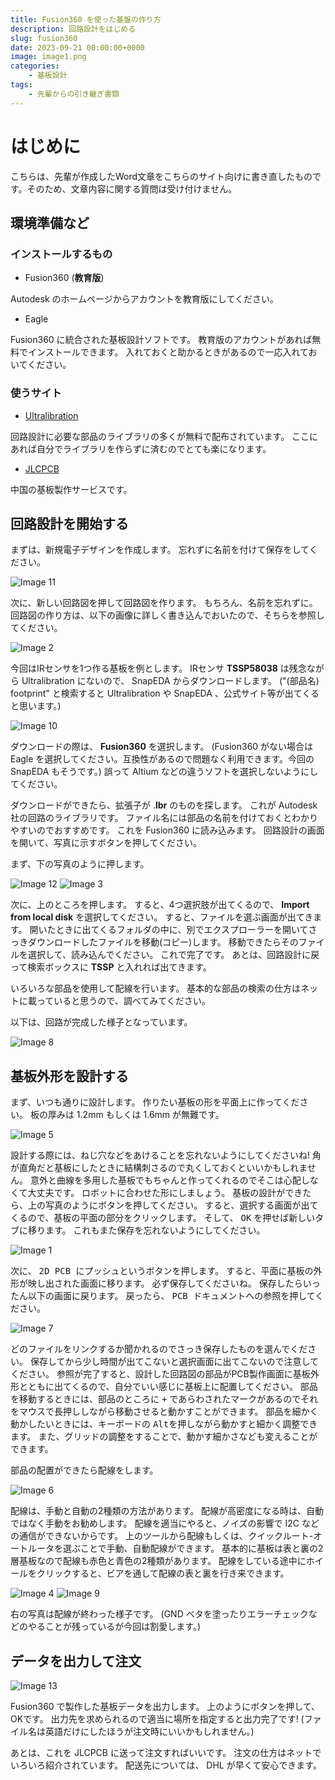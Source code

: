 ```yaml
---
title: Fusion360 を使った基盤の作り方
description: 回路設計をはじめる
slug: fusion360
date: 2023-09-21 00:00:00+0000
image: image1.png
categories:
    - 基板設計
tags:
    - 先輩からの引き継ぎ書類
---
```


# はじめに
こちらは、先輩が作成したWord文章をこちらのサイト向けに書き直したものです。そのため、文章内容に関する質問は受け付けません。

## 環境準備など

### インストールするもの
- Fusion360 (**教育版**)

Autodesk のホームページからアカウントを教育版にしてください。

- Eagle

Fusion360 に統合された基板設計ソフトです。
教育版のアカウントがあれば無料でインストールできます。
入れておくと助かるときがあるので一応入れておいてください。

### 使うサイト
- [Ultralibration](https://www.ultralibrarian.com/)

回路設計に必要な部品のライブラリの多くが無料で配布されています。
ここにあれば自分でライブラリを作らずに済むのでとても楽になります。

- [JLCPCB](https://jlcpcb.com/)

中国の基板製作サービスです。

## 回路設計を開始する
まずは、<kbd>新規電子デザイン</kbd>を作成します。
忘れずに名前を付けて保存をしてください。

![Image 11](image11.png)

次に、<kbd>新しい回路図</kbd>を押して回路図を作ります。
もちろん、名前を忘れずに。
回路図の作り方は、以下の画像に詳しく書き込んでおいたので、そちらを参照してください。

![Image 2](image2.jpg)

今回はIRセンサを1つ作る基板を例とします。
IRセンサ **TSSP58038** は残念ながら Ultralibration にないので、 SnapEDA からダウンロードします。
("(部品名) footprint" と検索すると Ultralibration や SnapEDA 、公式サイト等が出てくると思います。)

![Image 10](image10.png)

ダウンロードの際は、 **Fusion360** を選択します。
(Fusion360 がない場合は Eagle を選択してください。互換性があるので問題なく利用できます。今回の SnapEDA もそうです。)
誤って Altium などの違うソフトを選択しないようにしてください。

ダウンロードができたら、拡張子が .**lbr** のものを探します。
これが Autodesk 社の回路のライブラリです。
ファイル名には部品の名前を付けておくとわかりやすいのでおすすめです。
これを Fusion360 に読み込みます。
回路設計の画面を開いて、写真に示すボタンを押してください。

まず、下の写真のように押します。

![Image 12](image12.png)
![Image 3](image3.png)

次に、上のところを押します。
すると、4つ選択肢が出てくるので、 **Import from local disk** を選択してください。
すると、ファイルを選ぶ画面が出てきます。
開いたときに出てくるフォルダの中に、別でエクスプローラーを開いてさっきダウンロードしたファイルを移動(コピー)します。
移動できたらそのファイルを選択して、読み込んでください。
これで完了です。
あとは、回路設計に戻って検索ボックスに **TSSP** と入れれば出てきます。

いろいろな部品を使用して配線を行います。
基本的な部品の検索の仕方はネットに載っていると思うので、調べてみてください。

以下は、回路が完成した様子となっています。

![Image 8](image8.jpg)

## 基板外形を設計する
まず、いつも通りに設計します。
作りたい基板の形を平面上に作ってください。
板の厚みは 1.2mm もしくは 1.6mm が無難です。

![Image 5](image5.png)

設計する際には、ねじ穴などをあけることを忘れないようにしてくださいね!
角が直角だと基板にしたときに結構刺さるので丸くしておくといいかもしれません。
意外と曲線を多用した基板でもちゃんと作ってくれるのでそこは心配しなくて大丈夫です。
ロボットに合わせた形にしましょう。
基板の設計ができたら、上の写真のようにボタンを押してください。
すると、選択する画面が出てくるので、基板の平面の部分をクリックします。
そして、 <kbd>OK</kbd> を押せば新しいタブに移ります。
これもまた保存を忘れないようにしてください。

![Image 1](image1.png)

次に、 <kbd>2D PCB にプッシュ</kbd>というボタンを押します。
すると、平面に基板の外形が映し出された画面に移ります。
必ず保存してくださいね。
保存したらいったん以下の画面に戻ります。
戻ったら、 <kbd>PCB ドキュメントへの参照</kbd>を押してください。

![Image 7](image7.png)

どのファイルをリンクするか聞かれるのでさっき保存したものを選んでください。
保存してから少し時間が出てこないと選択画面に出てこないので注意してください。
参照が完了すると、設計した回路図の部品がPCB製作画面に基板外形とともに出てくるので、自分でいい感じに基板上に配置してください。
部品を移動するときには、部品のところに <kbd>+</kbd> であらわされたマークがあるのでそれをマウスで長押ししながら移動させると動かすことができます。
部品を細かく動かしたいときには、キーボードの <kbd>Alt</kbd>を押しながら動かすと細かく調整できます。
また、グリッドの調整をすることで、動かす細かさなども変えることができます。

部品の配置ができたら配線をします。

![Image 6](image6.png)

配線は、手動と自動の2種類の方法があります。
配線が高密度になる時は、自動ではなく手動をお勧めします。
配線を適当にやると、ノイズの影響で I2C などの通信ができないからです。
上のツールから<kbd>配線</kbd>もしくは、<kbd>クイックルート</kbd>-<kbd>オートルータ</kbd>を選ぶことで手動、自動配線ができます。
基本的に基板は表と裏の2層基板なので配線も赤色と青色の2種類があります。
配線をしている途中にホイールをクリックすると、ビアを通して配線の表と裏を行き来できます。

![Image 4](image4.png) ![Image 9](image9.png)

右の写真は配線が終わった様子です。
(GND ベタを塗ったりエラーチェックなどのやることが残っているが今回は割愛します。)

## データを出力して注文
![Image 13](image13.png)

Fusion360 で製作した基板データを出力します。
上のようにボタンを押して、OKです。
出力先を求められるので適当に場所を指定すると出力完了です!
(ファイル名は英語だけにしたほうが注文時にいいかもしれません。)

あとは、これを JLCPCB に送って注文すればいいです。
注文の仕方はネットでいろいろ紹介されています。
配送先については、 DHL が早くて安心できます。